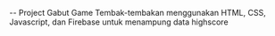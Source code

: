 -- Project Gabut
Game Tembak-tembakan menggunakan HTML, CSS, Javascript, dan Firebase untuk menampung data highscore
